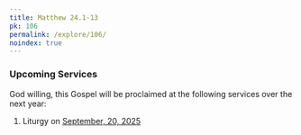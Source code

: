 ```yaml
---
title: Matthew 24.1-13
pk: 106
permalink: /explore/106/
noindex: true
---
```


### Upcoming Services

God willing, this Gospel will be proclaimed at the following services over the next year:


1. Liturgy on [September, 20, 2025](https://orthocal.info/readings/gregorian/2025/09/20/)
